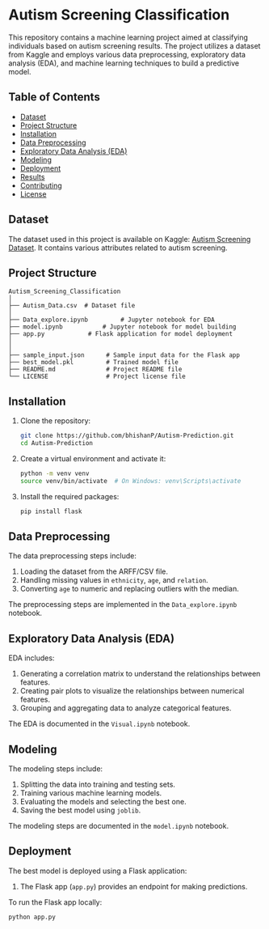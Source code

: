 # Autism Screening Classification

This repository contains a machine learning project aimed at classifying individuals based on autism screening results. The project utilizes a dataset from Kaggle and employs various data preprocessing, exploratory data analysis (EDA), and machine learning techniques to build a predictive model.

## Table of Contents

- [Dataset](#dataset)
- [Project Structure](#project-structure)
- [Installation](#installation)
- [Data Preprocessing](#data-preprocessing)
- [Exploratory Data Analysis (EDA)](#exploratory-data-analysis-eda)
- [Modeling](#modeling)
- [Deployment](#deployment)
- [Results](#results)
- [Contributing](#contributing)
- [License](#license)

## Dataset

The dataset used in this project is available on Kaggle: [Autism Screening Dataset](https://www.kaggle.com/datasets/faizunnabi/autism-screening). It contains various attributes related to autism screening.

## Project Structure
```
Autism_Screening_Classification
│
├── Autism_Data.csv  # Dataset file
│
├── Data_explore.ipynb         # Jupyter notebook for EDA
├── model.ipynb           # Jupyter notebook for model building
├── app.py            # Flask application for model deployment
│
│
├── sample_input.json      # Sample input data for the Flask app
├── best_model.pkl         # Trained model file
├── README.md              # Project README file
└── LICENSE                # Project license file

```
## Installation

1. Clone the repository:
    ```bash
    git clone https://github.com/bhishanP/Autism-Prediction.git
    cd Autism-Prediction
    ```

2. Create a virtual environment and activate it:
    ```bash
    python -m venv venv
    source venv/bin/activate  # On Windows: venv\Scripts\activate
    ```

3. Install the required packages:
    ```bash
    pip install flask
    ```

## Data Preprocessing

The data preprocessing steps include:

1. Loading the dataset from the ARFF/CSV file.
2. Handling missing values in `ethnicity`, `age`, and `relation`.
3. Converting `age` to numeric and replacing outliers with the median.

The preprocessing steps are implemented in the `Data_explore.ipynb` notebook.

## Exploratory Data Analysis (EDA)

EDA includes:

1. Generating a correlation matrix to understand the relationships between features.
2. Creating pair plots to visualize the relationships between numerical features.
3. Grouping and aggregating data to analyze categorical features.

The EDA is documented in the `Visual.ipynb` notebook.

## Modeling

The modeling steps include:

1. Splitting the data into training and testing sets.
2. Training various machine learning models.
3. Evaluating the models and selecting the best one.
4. Saving the best model using `joblib`.

The modeling steps are documented in the `model.ipynb` notebook.

## Deployment

The best model is deployed using a Flask application:

1. The Flask app (`app.py`) provides an endpoint for making predictions.

To run the Flask app locally:
```bash
python app.py
